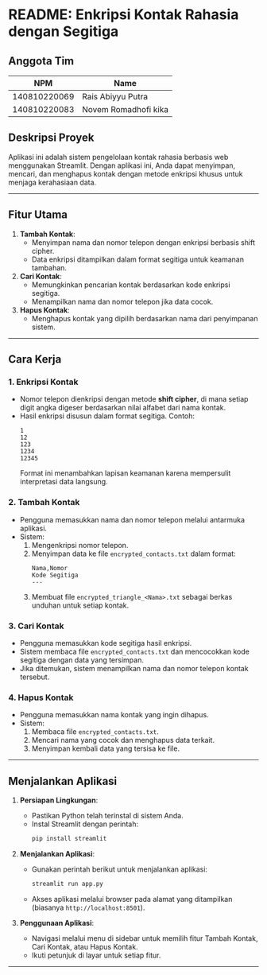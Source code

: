 
# README: Enkripsi Kontak Rahasia dengan Segitiga

<!-- Anggota Tim -->
## Anggota Tim
| NPM           | Name                              |
| ------------- |-----------------------------------|
| 140810220069  | Rais Abiyyu Putra                 |
| 140810220083  | Novem Romadhofi kika              |

## Deskripsi Proyek

Aplikasi ini adalah sistem pengelolaan kontak rahasia berbasis web menggunakan Streamlit. Dengan aplikasi ini, Anda dapat menyimpan, mencari, dan menghapus kontak dengan metode enkripsi khusus untuk menjaga kerahasiaan data.

---

## Fitur Utama

1. **Tambah Kontak**:
   - Menyimpan nama dan nomor telepon dengan enkripsi berbasis shift cipher.
   - Data enkripsi ditampilkan dalam format segitiga untuk keamanan tambahan.
2. **Cari Kontak**:
   - Memungkinkan pencarian kontak berdasarkan kode enkripsi segitiga.
   - Menampilkan nama dan nomor telepon jika data cocok.
3. **Hapus Kontak**:
   - Menghapus kontak yang dipilih berdasarkan nama dari penyimpanan sistem.

---

## Cara Kerja

### 1. **Enkripsi Kontak**
- Nomor telepon dienkripsi dengan metode **shift cipher**, di mana setiap digit angka digeser berdasarkan nilai alfabet dari nama kontak.
- Hasil enkripsi disusun dalam format segitiga. Contoh:
  ```
  1
  12
  123
  1234
  12345
  ```
  Format ini menambahkan lapisan keamanan karena mempersulit interpretasi data langsung.

### 2. **Tambah Kontak**
- Pengguna memasukkan nama dan nomor telepon melalui antarmuka aplikasi.
- Sistem:
  1. Mengenkripsi nomor telepon.
  2. Menyimpan data ke file `encrypted_contacts.txt` dalam format:
     ```
     Nama,Nomor
     Kode Segitiga
     ---
     ```
  3. Membuat file `encrypted_triangle_<Nama>.txt` sebagai berkas unduhan untuk setiap kontak.

### 3. **Cari Kontak**
- Pengguna memasukkan kode segitiga hasil enkripsi.
- Sistem membaca file `encrypted_contacts.txt` dan mencocokkan kode segitiga dengan data yang tersimpan.
- Jika ditemukan, sistem menampilkan nama dan nomor telepon kontak tersebut.

### 4. **Hapus Kontak**
- Pengguna memasukkan nama kontak yang ingin dihapus.
- Sistem:
  1. Membaca file `encrypted_contacts.txt`.
  2. Mencari nama yang cocok dan menghapus data terkait.
  3. Menyimpan kembali data yang tersisa ke file.

---

## Menjalankan Aplikasi

1. **Persiapan Lingkungan**:
   - Pastikan Python telah terinstal di sistem Anda.
   - Instal Streamlit dengan perintah:
     ```bash
     pip install streamlit
     ```

2. **Menjalankan Aplikasi**:
   - Gunakan perintah berikut untuk menjalankan aplikasi:
     ```bash
     streamlit run app.py
     ```
   - Akses aplikasi melalui browser pada alamat yang ditampilkan (biasanya `http://localhost:8501`).

3. **Penggunaan Aplikasi**:
   - Navigasi melalui menu di sidebar untuk memilih fitur Tambah Kontak, Cari Kontak, atau Hapus Kontak.
   - Ikuti petunjuk di layar untuk setiap fitur.

---


